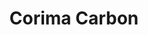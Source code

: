 ---
layout: wheels
catagory: wheels
title: Corima Carbon
image: wheels/corima.jpg
price: $1065
alt: Corima bike wheel
desc: The front wheel is very light, only 720g, it has an integrated magnet for use with a bike computer and its front "Chrono" hub is built with ceramic bearings.
---